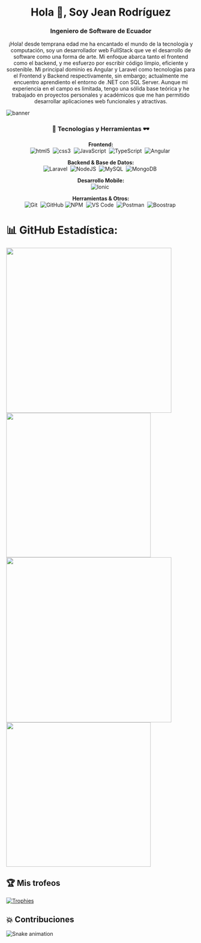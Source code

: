 <h1 align="center">Hola 👋, Soy Jean Rodríguez</h1>
<h3 align="center">Ingeniero de Software de Ecuador</h3>

<p align="center">¡Hola! desde temprana edad me ha encantado el mundo de la tecnología y computación, soy un desarrollador web FullStack que ve el desarrollo de software como una forma de arte. Mi enfoque abarca tanto el frontend como el backend, y me esfuerzo por escribir código limpio, eficiente y sostenible. Mi principal dominio es Angular y Laravel como tecnologías para el Frontend y Backend respectivamente, sin embargo; actualmente me encuentro aprendiento el entorno de .NET con SQL Server. Aunque mi experiencia en el campo es limitada, tengo una sólida base teórica y he trabajado en proyectos personales y académicos que me han permitido desarrollar aplicaciones web funcionales y atractivas.



</p>
<img src="https://media.licdn.com/dms/image/v2/D4E16AQFP7UiDFP3U0w/profile-displaybackgroundimage-shrink_350_1400/profile-displaybackgroundimage-shrink_350_1400/0/1736353227765?e=1746057600&v=beta&t=nuikqZ0RddQ_7LVNTpoxrzVnQbZCjMG4_d3YGn4kAqA"  alt="banner" />

<h3 align="center">🚀 Tecnologías y Herramientas 🕶️</h3>


<p align="center">
  <!-- Grouped badges by type -->
  <strong>Frontend:</strong><br/>
  <img src="https://img.shields.io/badge/HTML5-DD4B25?style=for-the-badge&logo=html5&logoColor=white" alt="html5" />&nbsp;
  <img src="https://img.shields.io/badge/CSS3-1572B6?style=for-the-badge&logo=css3&logoColor=white" alt="css3" />&nbsp;
  <img src="https://img.shields.io/badge/JavaScript-F7DF1E?style=for-the-badge&logo=javascript&logoColor=black" alt="JavaScript" />&nbsp;
  <img src="https://img.shields.io/badge/TypeScript-3178C6?style=for-the-badge&logo=typescript&logoColor=white" alt="TypeScript" />&nbsp;
  <img src="https://img.shields.io/badge/Angular-DD0031?style=for-the-badge&logo=angular&logoColor=white" alt="Angular" />&nbsp;
  <!-- ... other frontend technologies ... -->
</p>




<p align="center">
  <strong>Backend & Base de Datos:</strong><br/>
  <img src="https://img.shields.io/badge/Laravel-FF2D20?style=for-the-badge&logo=laravel&logoColor=white" alt="Laravel" />&nbsp;
  <img src="https://img.shields.io/badge/node.js-6DA55F?style=for-the-badge&logo=node.js&logoColor=white" alt="NodeJS" />&nbsp; 
 <!-- <img src="https://img.shields.io/badge/SpringBoot-6DB33F?style=for-the-badge&logo=Spring&logoColor=white" alt="Spring  Boot" />&nbsp; -->
 <img src="https://img.shields.io/badge/MySQL-4479A1?style=for-the-badge&logo=mysql&logoColor=white" alt="MySQL" />&nbsp; 
 <img src="https://img.shields.io/badge/MongoDB-%234ea94b.svg?style=for-the-badge&logo=mongodb&logoColor=white" alt="MongoDB" />&nbsp; 

  
 <!-- <img src="https://img.shields.io/badge/.NET-512BD4?style=for-the-badge&logo=.net&logoColor=white" alt=".NET" />&nbsp;  
<img src="https://img.shields.io/badge/Microsoft_SQL_Server-CC2927?style=for-the-badge&logo=microsoft-sql-server&logoColor=white" alt="SQL Server" />&nbsp;  -->

  
  <!-- ... other backend and database technologies ... -->
</p>

<p align="center">
    <strong>Desarrollo Mobile:</strong><br/>
    <img src="https://img.shields.io/badge/Ionic-3880FF?style=for-the-badge&logo=ionic&logoColor=white" alt="Ionic" />&nbsp;
   
  <!-- ... other mobile development technologies ... -->
</p>

<p align="center">
  <strong>Herramientas & Otros:</strong><br/>
  <img src="https://img.shields.io/badge/Git-F05032?style=for-the-badge&logo=git&logoColor=white" alt="Git" />&nbsp;
  <img src="https://img.shields.io/badge/github-%23121011.svg?style=for-the-badge&logo=github&logoColor=white" alt="GitHub" />
  <img src="https://img.shields.io/badge/NPM-CB3837?style=for-the-badge&logo=npm&logoColor=white" alt="NPM" />&nbsp;
  <img src="https://img.shields.io/badge/VS_Code-007ACC?style=for-the-badge&logo=visualstudiocode&logoColor=white" alt="VS Code" />&nbsp;
  <img src="https://img.shields.io/badge/Postman-FF6C37?style=for-the-badge&logo=postman&logoColor=white" alt="Postman" />&nbsp;
  <img src="https://img.shields.io/badge/bootstrap-7952B3?style=for-the-badge&logo=bootstrap&logoColor=white" alt="Boostrap" />&nbsp;

 
  
  <!-- ... other tools and technologies ... -->
</p>


# 📊 GitHub Estadística:

<div>
  <img width="440px" src="https://github-readme-stats.vercel.app/api?username=JeanDev-10&show_icons=true&theme=onedark">
  <img width="385px" src="https://github-readme-stats.anuraghazra1.vercel.app/api/top-langs/?username=JeanDev-10&layout=compact&theme=onedark" />
  <img width="440px" src="https://github-readme-activity-graph.vercel.app/graph?username=JeanDev-10&theme=github">
  <img width="385px" src="https://github-readme-streak-stats.herokuapp.com/?user=JeanDev-10&theme=onedark" />
</div>


## 🏆 Mis trofeos
[![Trophies](https://github-profile-trophy.vercel.app/?username=JeanDev-10&theme=onedark)](https://github.com/ryo-ma/github-profile-trophy)

## 💥 Contribuciones
![Snake animation](https://raw.githubusercontent.com/JeanDev-10/JeanDev-10/output/github-contribution-grid-snake-dark.svg)

##



<!-- Proudly created with GPRM ( https://gprm.itsvg.in ) -->
